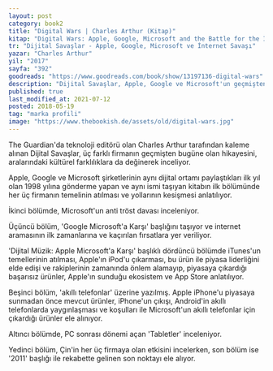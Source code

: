 ```yaml
---
layout: post  
category: book2  
title: "Digital Wars | Charles Arthur (Kitap)"  
kitap: "Digital Wars: Apple, Google, Microsoft and the Battle for the Internet"  
tr: "Dijital Savaşlar - Apple, Google, Microsoft ve İnternet Savaşı"
yazar: "Charles Arthur"  
yil: "2017"  
sayfa: "392"  
goodreads: "https://www.goodreads.com/book/show/13197136-digital-wars"
description: "Dijital Savaşlar, Apple, Google ve Microsoft'un geçmişten bugüne olan hikayelerini, aralarındaki kültürel farklılıklara da değinerek inceliyor."
published: true
last_modified_at: 2021-07-12
posted: 2018-05-19
tag: "marka profili"
image: "https://www.thebookish.de/assets/old/digital-wars.jpg"
---
```


The Guardian'da teknoloji editörü olan Charles Arthur tarafından kaleme alınan Dijital Savaşlar, üç farklı firmanın geçmişten bugüne olan hikayesini, aralarındaki kültürel farklılıklara da değinerek inceliyor.  
  
Apple, Google ve Microsoft şirketlerinin aynı dijital ortamı paylaştıkları ilk yıl olan 1998 yılına gönderme yapan ve aynı ismi taşıyan kitabın ilk bölümünde her üç firmanın temelinin atılması ve yollarının kesişmesi anlatılıyor.  
  
İkinci bölümde, Microsoft'un anti tröst davası inceleniyor.  
  
Üçüncü bölüm, 'Google Microsoft'a Karşı' başlığını taşıyor ve internet aramasının ilk zamanlarına ve kaçırılan fırsatlara yer veriliyor.  
  
'Dijital Müzik: Apple Microsoft'a Karşı' başlıklı dördüncü bölümde iTunes'un temellerinin atılması, Apple'ın iPod'u çıkarması, bu ürün ile piyasa liderliğini elde edişi ve rakiplerinin zamanında önlem alamayıp, piyasaya çıkardığı başarısız ürünler, Apple'ın sunduğu ekosistem ve App Store anlatılıyor.  
  
Beşinci bölüm, 'akıllı telefonlar' üzerine yazılmış. Apple iPhone'u piyasaya sunmadan önce mevcut ürünler, iPhone'un çıkışı, Android'in akıllı telefonlarda yaygınlaşması ve koşulları ile Microsoft'un akıllı telefonlar için çıkardığı ürünler ele alınıyor.
  
Altıncı bölümde, PC sonrası dönemi açan 'Tabletler' inceleniyor.  
  
Yedinci bölüm, Çin'in her üç firmaya olan etkisini incelerken, son bölüm ise '2011' başlığı ile rekabette gelinen son noktayı ele alıyor.  
  
  
